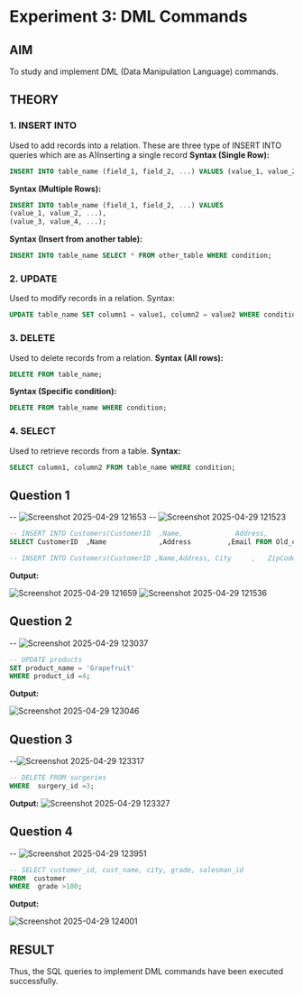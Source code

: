 # Experiment 3: DML Commands

## AIM
To study and implement DML (Data Manipulation Language) commands.

## THEORY

### 1. INSERT INTO
Used to add records into a relation.
These are three type of INSERT INTO queries which are as
A)Inserting a single record
**Syntax (Single Row):**
```sql
INSERT INTO table_name (field_1, field_2, ...) VALUES (value_1, value_2, ...);
```
**Syntax (Multiple Rows):**
```sql
INSERT INTO table_name (field_1, field_2, ...) VALUES
(value_1, value_2, ...),
(value_3, value_4, ...);
```
**Syntax (Insert from another table):**
```sql
INSERT INTO table_name SELECT * FROM other_table WHERE condition;
```
### 2. UPDATE
Used to modify records in a relation.
Syntax:
```sql
UPDATE table_name SET column1 = value1, column2 = value2 WHERE condition;
```
### 3. DELETE
Used to delete records from a relation.
**Syntax (All rows):**
```sql
DELETE FROM table_name;
```
**Syntax (Specific condition):**
```sql
DELETE FROM table_name WHERE condition;
```
### 4. SELECT
Used to retrieve records from a table.
**Syntax:**
```sql
SELECT column1, column2 FROM table_name WHERE condition;
```
**Question 1**
--
-- ![Screenshot 2025-04-29 121653](https://github.com/user-attachments/assets/53b5f3b9-c9b6-4e2b-a010-2876d7e71d58)
-- ![Screenshot 2025-04-29 121523](https://github.com/user-attachments/assets/6218b66c-b292-4f15-9f78-d07da1e45385)



```sql
-- INSERT INTO Customers(CustomerID  ,Name,             Address,         Email)
SELECT CustomerID  ,Name             ,Address         ,Email FROM Old_customers;
```
```sql
-- INSERT INTO Customers(CustomerID ,Name,Address, City     ,   ZipCode)VALUES (301, "Michael Jordan",  "123 Maple St",  "Chicago",  60616);
```
**Output:**

![Screenshot 2025-04-29 121659](https://github.com/user-attachments/assets/8cb31551-6831-454d-b418-edd48d7eb67f)
![Screenshot 2025-04-29 121536](https://github.com/user-attachments/assets/c63a44bb-a3d1-41fb-bac6-878256b773b3)


**Question 2**
---
-- ![Screenshot 2025-04-29 123037](https://github.com/user-attachments/assets/1f0eb809-77c1-44ef-afa2-8421dcb11740)


```sql
-- UPDATE products
SET product_name = 'Grapefruit'
WHERE product_id =4;
```

**Output:**

![Screenshot 2025-04-29 123046](https://github.com/user-attachments/assets/fac16b56-8a39-4f79-85ce-bbb4c7e859c6)


**Question 3**
---
--![Screenshot 2025-04-29 123317](https://github.com/user-attachments/assets/777ae485-23f4-4483-8715-29b910b9a718)


```sql
-- DELETE FROM surgeries
WHERE  surgery_id =3;
```

**Output:**
![Screenshot 2025-04-29 123327](https://github.com/user-attachments/assets/ed8e9b00-3bf7-4fff-8b31-4e8298e55694)


**Question 4**
---
-- ![Screenshot 2025-04-29 123951](https://github.com/user-attachments/assets/fbbc9c48-b733-4c6e-881c-da2102440159)


```sql
-- SELECT customer_id, cust_name, city, grade, salesman_id
FROM  customer
WHERE  grade >100;
```

**Output:**

![Screenshot 2025-04-29 124001](https://github.com/user-attachments/assets/57d14ec4-855c-4b61-8374-1114b9dec239)





## RESULT
Thus, the SQL queries to implement DML commands have been executed successfully.

